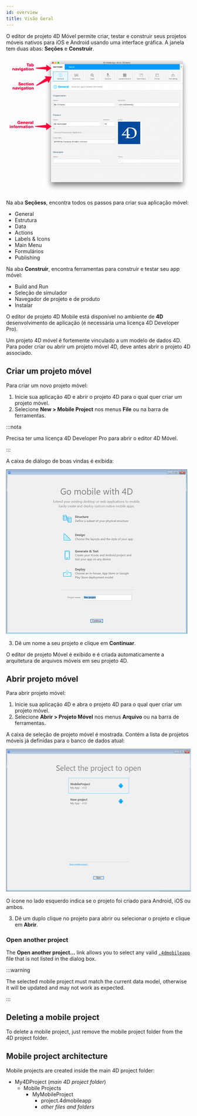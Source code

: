 ```yaml
---
id: overview
title: Visão Geral
---
```



O editor de projeto 4D Móvel permite criar, testar e construir seus projetos móveis nativos para iOS e Android usando uma interface gráfica. A janela tem duas abas: **Seções** e **Construir**.

![General section](img/General-section-4D-for-iOS.png)

Na aba **Seçõess**, encontra todos os passos para criar sua aplicação móvel:

* General
* Estrutura
* Data
* Actions
* Labels & Icons
* Main Menu
* Formulários
* Publishing

Na aba **Construir**, encontra ferramentas para construir e testar seu app móvel:

* Build and Run
* Seleção de simulador
* Navegador de projeto e de produto
* Instalar

O editor de projeto 4D Mobile está disponível no ambiente de **4D** desenvolvimento de aplicação (é necessária uma licença 4D Developer Pro).

Um projeto 4D móvel é fortemente vinculado a um modelo de dados 4D. Para poder criar ou abrir um projeto móvel 4D, deve antes abrir o projeto 4D associado.


## Criar um projeto móvel

Para criar um novo projeto móvel:

1. Inicie sua aplicação 4D e abrir o projeto 4D para o qual quer criar um projeto móvel.
2. Selecione **New > Mobile Project** nos menus **File** ou na barra de ferramentas.

:::nota

Precisa ter uma licença 4D Developer Pro para abrir o editor 4D Móvel.

:::

A caixa de diálogo de boas vindas é exibida:

![Project Name](img/new-project.png)

3. Dê um nome a seu projeto e clique em **Continuar**.

O editor de projeto Móvel é exibido e é criada automaticamente a arquitetura de arquivos móveis em seu projeto 4D.

## Abrir projeto móvel

Para abrir projeto móvel:

1. Inicie sua aplicação 4D e abra o projeto 4D para o qual quer criar um projeto móvel.
2. Selecione **Abrir > Projeto Móvel** nos menus **Arquivo** ou na barra de ferramentas.

A caixa de seleção de projeto móvel é mostrada. Contém a lista de projetos móveis já definidas para o banco de dados atual:

![Project Name](img/select-project.png)

O ícone no lado esquerdo indica se o projeto foi criado para Android, iOS ou ambos.

3. Dê um duplo clique no projeto para abrir ou selecionar o projeto e clique em **Abrir**.

### Open another project

The **Open another project...** link allows you to select any valid [`.4dmobileapp`](#mobile-project-architecture) file that is not listed in the dialog box.

:::warning

The selected mobile project must match the current data model, otherwise it will be updated and may not work as expected.

:::

## Deleting a mobile project

To delete a mobile project, just remove the mobile project folder from the 4D project folder.


## Mobile project architecture

Mobile projects are created inside the main 4D project folder:

- My4DProject (*main 4D project folder*)
    + Mobile Projects
        * MyMobileProject
            - project.4dmobileapp
            - *other files and folders*


